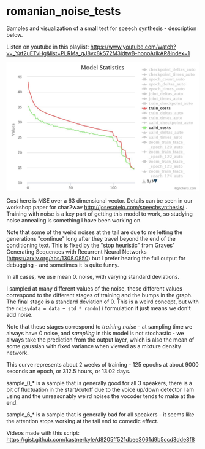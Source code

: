 # romanian_noise_tests
Samples and visualization of a small test for speech synthesis - description below.

Listen on youtube in this playlist: https://www.youtube.com/watch?v=_Yaf2uETvHg&list=PLRMa_gJ8vx8kS72M3idtwB-honoArlkAR&index=1

![chart_goes_here](https://raw.githubusercontent.com/kastnerkyle/romanian_noise_tests/master/romanian_multispeaker_noise_chart.jpg)

Cost here is MSE over a 63 dimensional vector. Details can be seen in our workshop paper for char2wav http://josesotelo.com/speechsynthesis/ . Training with noise is a key part of getting this model to work, so studying noise annealing is something I have been working on. 


Note that some of the weird noises at the tail are due to me letting the generations "continue" long after they travel beyond the end of the conditioning text. This is fixed by the "stop heuristic" from Graves' Generating Sequences with Recurrent Neural Networks (https://arxiv.org/abs/1308.0850) but I prefer hearing the full output for debugging - and sometimes it is quite funny.

In all cases, we use mean 0. noise, with varying standard deviations.

I sampled at many different values of the noise, these different values correspond to the different stages of training and the bumps in the graph. The final stage is a standard deviation of 0. This is a weird concept, but with the ``noisydata = data + std * randn()`` formulation it just means we don't add noise.

Note that these stages correspond to *training noise* - at sampling time we always have 0 noise, and *sampling* in this model is not stochastic - we always take the prediction from the output layer, which is also the mean of some gaussian with fixed variance when viewed as a mixture density network.

This curve represents about 2 weeks of training - 125 epochs at about 9000 seconds an epoch, or 312.5 hours, or 13.02 days.

sample_0_* is a sample that is generally good for all 3 speakers, there is a bit of fluctuation in the start/cutoff due to the voice up/down detector I am using and the unreasonably weird noises the vocoder tends to make at the end.


sample_6_* is a sample that is generally bad for all speakers - it seems like the attention stops working at the tail end to comedic effect.


Videos made with this script: https://gist.github.com/kastnerkyle/d8205ff521dbee3061d9b5ccd3dde8f8
